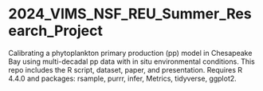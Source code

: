 # 2024_VIMS_NSF_REU_Summer_Research_Project
Calibrating a phytoplankton primary production (pp) model in Chesapeake Bay using multi-decadal pp data with in situ environmental conditions. This repo includes the R script, dataset, paper, and presentation. Requires R 4.4.0 and packages: rsample, purrr, infer, Metrics, tidyverse, ggplot2.
